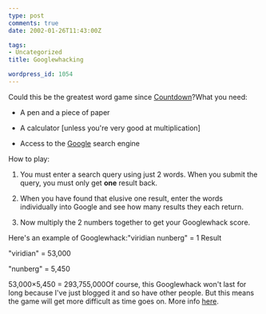 ```yaml
---
type: post
comments: true
date: 2002-01-26T11:43:00Z

tags:
- Uncategorized
title: Googlewhacking

wordpress_id: 1054
---
```


Could this be the greatest word game since [Countdown](http://www.qwertyuiop.co.uk/gs/atoz/programmes/c/countdown/)?What you need:
  


  




  


  


  * A pen and a piece of paper

  


  


  * A calculator [unless you're very good at multiplication]

  


  


  * Access to the [Google](http://www.google.com) search engine

  

How to play:
  


  




  


  


  1. You must enter a search query using just 2 words. When you submit the query, you must only get **one** result back.

  


  


  2. When you have found that elusive one result, enter the words individually into Google and see how many results they each return.

  


  


  3. Now multiply the 2 numbers together to get your Googlewhack score.

  

Here's an example of Googlewhack:"viridian nunberg" = 1 Result  

  

"viridian" = 53,000  

  

"nunberg" = 5,450  

  

53,000×5,450 = 293,755,000Of course, this Googlewhack won't last for long because I've just blogged it and so have other people. But this means the game will get more difficult as time goes on. More info [here](http://www.unblinking.com/heh/googlewhack.htm).
